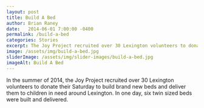 ```yaml
---
layout: post
title: Build A Bed
author: Brian Raney
date:   2014-06-01 7:00:00 -0400
permalink: /build-a-bed
categories: Stories
excerpt: The Joy Project recruited over 30 Lexington volunteers to donate their Saturday to build brand new beds and deliver them to children in need around Lexington
image: /assets/img/build-a-bed.jpg
sliderImage: /assets/img/slider-images/build-a-bed.jpg
imageAlt: Build A Bed
---
```


In the summer of 2014, the Joy Project recruited over 30 Lexington volunteers to donate their Saturday to build brand new beds and deliver them to children in need around Lexington. In one day, six twin sized beds were built and delivered.